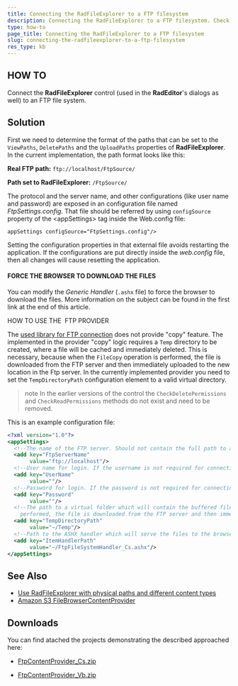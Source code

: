 ```yaml
---
title: Connecting the RadFileExplorer to a FTP filesystem
description: Connecting the RadFileExplorer to a FTP filesystem. Check it now!
type: how-to
page_title: Connecting the RadFileExplorer to a FTP filesystem
slug: connecting-the-radfileexplorer-to-a-ftp-filesystem
res_type: kb
---
```

   
## HOW TO

Connect the **RadFileExplorer** control (used in the **RadEditor**'s dialogs as well) to an FTP file system.  
   
## Solution

First we need to determine the format of the paths that can be set to the `ViewPaths`, `DeletePaths` and the `UploadPaths` properties of **RadFileExplorer**. In the current implementation, the path format looks like this:  
   
**Real FTP path:** `ftp://localhost/FtpSource/` 

**Path set to RadFileExplorer:**  `/FtpSource/`
  
   
The protocol and the server name, and other configurations (like user name and password) are exposed in an configuration file named *FtpSettings.config*. That file should be referred by using `configSource` property of the &lt;appSettings&gt; tag inside the Web.config file:  
 
````ASP.NET
appSettings configSource="FtpSettings.config"/>
````

Setting the configuration properties in that external file avoids restarting the application. If the configurations are put directly inside the *web.config* file, then all changes will cause resetting the application.  
   
 #### FORCE THE BROWSER TO DOWNLOAD THE FILES 

You can modify the *Generic Handler* (`.ashx` file) to force the browser to download the files. More information on the subject can be found in the first link at the end of this article.  
   
 HOW TO USE THE  FTP PROVIDER
 
 The [used library for FTP connection](http://ftpclient.codeplex.com/) does not provide "copy" feature. The implemented in the provider "copy" logic requires a `Temp` directory to be created, where a file will be cached and immediately deleted. This is necessary, because when the `FileCopy` operation is performed, the file is downloaded from the FTP server and then immediately uploaded to the new location in the Ftp server. In the currently implemented provider you need to set the `TempDirectoryPath` configuration element to a valid virtual directory.  

 >note In the earlier versions of the control the `CheckDeletePermissions` and `CheckReadPermissions` methods do not exist and need to be removed.
> 

This is an example configuration file:  
 
````XML
<?xml version="1.0"?>
<appSettings>
  <!--The name of the FTP server. Should not contain the full path to a folder - just the server's address-->
  <add key="FtpServerName"
       value="ftp://localhost"/>
  <!--User name for login. If the username is not required for connecting to the server, then leave it empty but do not remove it-->
  <add key="UserName"
       value=""/>
  <!--Password for login. If the password is not required for connecting to the server, then leave it empty but do not remove it-->
  <add key="Password"
       value=""/>
  <!--The path to a virtual folder which will contain the buffered file (when copying a file). This is necessary, because when the FileCopy method is
    performed, the file is downloaded from the FTP server and then immediately uploaded to the new location in the Ftp server-->
  <add key="TempDirectoryPath"
       value="~/Temp"/>
  <!--Path to the ASHX handler which will serve the files to the browser-->
  <add key="ItemHandlerPath"
       value="~/FtpFileSystemHandler_Cs.ashx"/>
</appSettings>
````
   
   
## See Also 
 
- [Use RadFileExplorer with physical paths and different content types](https://www.telerik.com/support/kb/aspnet-ajax/fileexplorer/physical-paths-and-different-content-types.aspx)
- [Amazon S3 FileBrowserContentProvider](https://www.telerik.com/products/aspnet-ajax/documentation/knowledge-base/fileexplorer-connect-to-amazon-s3-storage)

## Downloads

You can find atached the projects demonstrating the described approached here:

* [FtpContentProvider_Cs.zip](files/filebrowser-ftpcontentprovider_cs.zip)

* [FtpContentProvider_Vb.zip](files/filebrowser-ftpcontentprovider_vb.zip)



